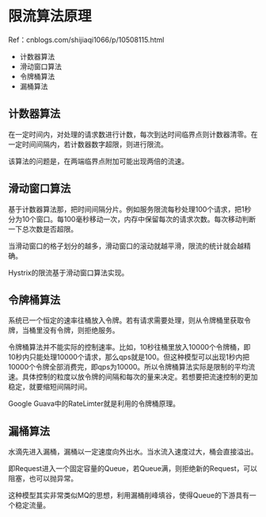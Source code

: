 # 限流算法原理

Ref：cnblogs.com/shijiaqi1066/p/10508115.html

* 计数器算法
* 滑动窗口算法
* 令牌桶算法
* 漏桶算法

## 计数器算法

在一定时间内，对处理的请求数进行计数，每次到达时间临界点则计数器清零。在一定时间间隔内，若计数器数字超限，则进行限流。

该算法的问题是，在两端临界点附加可能出现两倍的流速。

## 滑动窗口算法

基于计数器算法那，把时间间隔分片。例如服务限流每秒处理100个请求，把1秒分为10个窗口。每100毫秒移动一次，内存中保留每次的请求次数。每次移动判断一下总次数是否超限。

当滑动窗口的格子划分的越多，滑动窗口的滚动就越平滑，限流的统计就会越精确。

Hystrix的限流基于滑动窗口算法实现。

## 令牌桶算法

系统已一个恒定的速率往桶放入令牌。若有请求需要处理，则从令牌桶里获取令牌，当桶里没有令牌，则拒绝服务。

令牌桶算法并不能实际的控制速率。比如，10秒往桶里放入10000个令牌桶，即10秒内只能处理10000个请求，那么qps就是100。但这种模型可以出现1秒内把10000个令牌全部消费完，即qps为10000。所以令牌桶算法实际是限制的平均流速。具体控制的粒度以放令牌的间隔和每次的量来决定。若想要把流速控制的更加稳定，就要缩短间隔时间。

Google Guava中的RateLimter就是利用的令牌桶原理。

## 漏桶算法

水滴先进入漏桶，漏桶以一定速度向外出水。当水流入速度过大，桶会直接溢出。

即Request进入一个固定容量的Queue，若Queue满，则拒绝新的Request，可以阻塞，也可以抛异常。

这种模型其实非常类似MQ的思想，利用漏桶削峰填谷，使得Queue的下游具有一个稳定流量。

